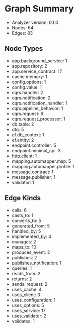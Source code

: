 # Graph Summary

- Analyzer version: 0.1.0
- Nodes: 64
- Edges: 83

## Node Types
- app.background_service: 1
- app.repository: 2
- app.service_contract: 17
- cache.memory: 1
- config.options: 1
- config.value: 1
- cqrs.handler: 2
- cqrs.notification: 2
- cqrs.notification_handler: 1
- cqrs.pipeline_behavior: 1
- cqrs.request: 6
- cqrs.request_processor: 1
- db.table: 2
- dto: 5
- ef.db_context: 1
- ef.entity: 2
- endpoint.controller: 5
- endpoint.minimal_api: 3
- http.client: 1
- mapping.automapper.map: 5
- mapping.automapper.profile: 1
- message.contract: 1
- message.publisher: 1
- validator: 1

## Edge Kinds
- calls: 6
- casts_to: 1
- converts_to: 5
- generated_from: 5
- handled_by: 5
- implemented_by: 4
- manages: 2
- maps_to: 10
- produces_event: 2
- publishes: 2
- publishes_notification: 1
- queries: 1
- reads_from: 2
- returns: 2
- sends_request: 2
- uses_cache: 4
- uses_client: 3
- uses_configuration: 1
- uses_options: 5
- uses_service: 17
- uses_validator: 2
- validates: 1
